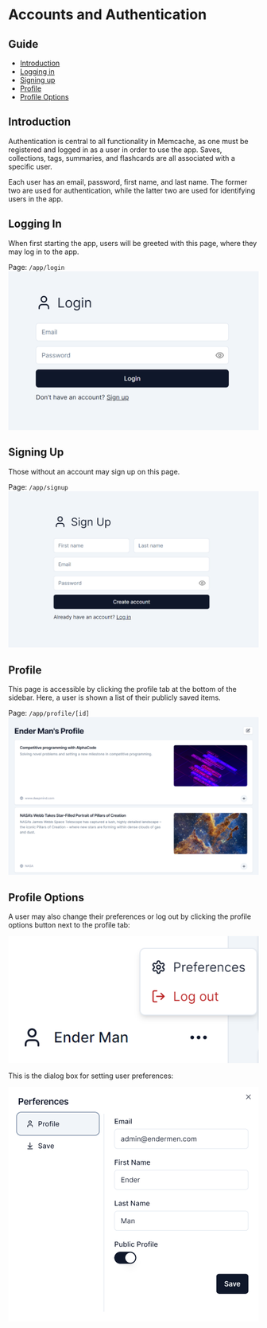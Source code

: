# Accounts and Authentication

## Guide

-   [Introduction](#introduction)
-   [Logging in](#logging-in)
-   [Signing up](#signing-up)
-   [Profile](#profile)
-   [Profile Options](#profile-options)

## Introduction

Authentication is central to all functionality in Memcache, as one must be registered and logged in as a user in order to use the app. Saves, collections, tags, summaries, and flashcards are all associated with a specific user.

Each user has an email, password, first name, and last name. The former two are used for authentication, while the latter two are used for identifying users in the app.

## Logging In

When first starting the app, users will be greeted with this page, where they may log in to the app.

Page: `/app/login`
![Logging in](../assets/login.png)

## Signing Up

Those without an account may sign up on this page.

Page: `/app/signup`
![Signing up](../assets/signup.png)

## Profile

This page is accessible by clicking the profile tab at the bottom of the sidebar. Here, a user is shown a list of their publicly saved items.

Page: `/app/profile/[id]`
![Profile](../assets/profile.png)

## Profile Options

A user may also change their preferences or log out by clicking the profile options button next to the profile tab:

![Profile Options](../assets/profile-options.png)

This is the dialog box for setting user preferences:

![Preferences](../assets/preferences.png)
